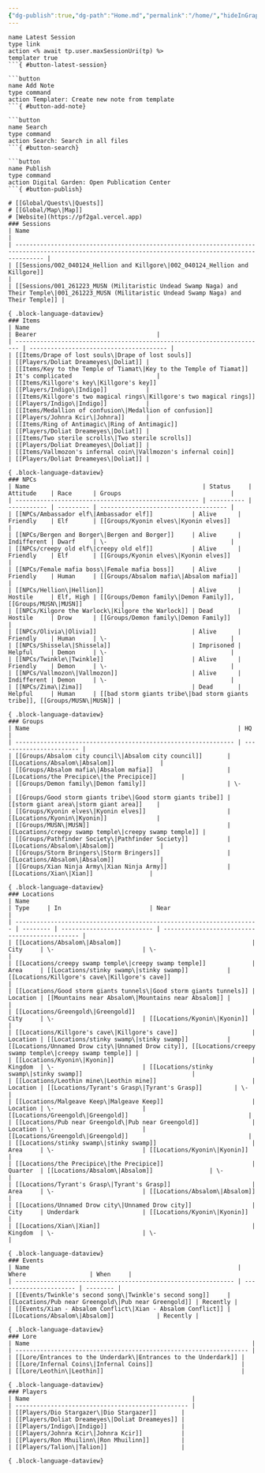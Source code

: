 ```yaml
---
{"dg-publish":true,"dg-path":"Home.md","permalink":"/home/","hideInGraph":true,"pinned":true,"tags":["global","gardenEntry","gardenEntry","gardenEntry","gardenEntry"],"noteIcon":"","created":"2023-12-31T12:02:25.713+01:00","updated":"2024-01-13T10:34:42.145+01:00"}
---
```


```button
name Latest Session
type link
action <% await tp.user.maxSessionUri(tp) %>
templater true
```{ #button-latest-session}

```button
name Add Note
type command
action Templater: Create new note from template
```{ #button-add-note}

```button
name Search
type command
action Search: Search in all files
```{ #button-search}

```button
name Publish
type command
action Digital Garden: Open Publication Center
```{ #button-publish}

# [[Global/Quests\|Quests]]
# [[Global/Map\|Map]]
# [Website](https://pf2gal.vercel.app)
### Sessions
| Name                                                                                                                                                 |
| ---------------------------------------------------------------------------------------------------------------------------------------------------- |
| [[Sessions/002_040124_Hellion and Killgore\|002_040124_Hellion and Killgore]]                                                                     |
| [[Sessions/001_261223_MUSN (Militaristic Undead Swamp Naga) and Their Temple\|001_261223_MUSN (Militaristic Undead Swamp Naga) and Their Temple]] |

{ .block-language-dataview}
### Items
| Name                                                                    | Bearer                                  |
| ----------------------------------------------------------------------- | --------------------------------------- |
| [[Items/Drape of lost souls\|Drape of lost souls]]                   | [[Players/Doliat Dreameyes\|Doliat]] |
| [[Items/Key to the Temple of Tiamat\|Key to the Temple of Tiamat]]   | It's complicated                        |
| [[Items/Killgore's key\|Killgore's key]]                             | [[Players/Indigo\|Indigo]]           |
| [[Items/Killgore's two magical rings\|Killgore's two magical rings]] | [[Players/Indigo\|Indigo]]           |
| [[Items/Medallion of confusion\|Medallion of confusion]]             | [[Players/Johnra Kcir\|Johnra]]      |
| [[Items/Ring of Antimagic\|Ring of Antimagic]]                       | [[Players/Doliat Dreameyes\|Doliat]] |
| [[Items/Two sterile scrolls\|Two sterile scrolls]]                   | [[Players/Doliat Dreameyes\|Doliat]] |
| [[Items/Vallmozon's infernal coin\|Vallmozon's infernal coin]]       | [[Players/Doliat Dreameyes\|Doliat]] |

{ .block-language-dataview}
### NPCs
| Name                                                 | Status     | Attitude    | Race      | Groups                               |
| ---------------------------------------------------- | ---------- | ----------- | --------- | ------------------------------------ |
| [[NPCs/Ambassador elf\|Ambassador elf]]           | Alive      | Friendly    | Elf       | [[Groups/Kyonin elves\|Kyonin elves]]                     |
| [[NPCs/Bergen and Borger\|Bergen and Borger]]     | Alive      | Indifferent | Dwarf     | \-                                   |
| [[NPCs/creepy old elf\|creepy old elf]]           | Alive      | Friendly    | Elf       | [[Groups/Kyonin elves\|Kyonin elves]]                     |
| [[NPCs/Female mafia boss\|Female mafia boss]]     | Alive      | Friendly    | Human     | [[Groups/Absalom mafia\|Absalom mafia]]                    |
| [[NPCs/Hellion\|Hellion]]                         | Alive      | Hostile     | Elf, High | [[Groups/Demon family\|Demon Family]], [[Groups/MUSN\|MUSN]]           |
| [[NPCs/Kilgore the Warlock\|Kilgore the Warlock]] | Dead       | Hostile     | Drow      | [[Groups/Demon family\|Demon Family]]                     |
| [[NPCs/Olivia\|Olivia]]                           | Alive      | Friendly    | Human     | \-                                   |
| [[NPCs/Shissela\|Shissela]]                       | Imprisoned | Helpful     | Demon     | \-                                   |
| [[NPCs/Twinkle\|Twinkle]]                         | Alive      | Friendly    | Demon     | \-                                   |
| [[NPCs/Vallmozon\|Vallmozon]]                     | Alive      | Indifferent | Demon     | \-                                   |
| [[NPCs/Zima\|Zima]]                               | Dead       | Helpful     | Human     | [[bad storm giants tribe\|bad storm giants tribe]], [[Groups/MUSN\|MUSN]] |

{ .block-language-dataview}
### Groups
| Name                                                           | HQ                      |
| -------------------------------------------------------------- | ----------------------- |
| [[Groups/Absalom city council\|Absalom city council]]       | [[Locations/Absalom\|Absalom]]             |
| [[Groups/Absalom mafia\|Absalom mafia]]                     | [[Locations/the Precipice\|the Precipice]]       |
| [[Groups/Demon family\|Demon family]]                       | \-                      |
| [[Groups/Good storm giants tribe\|Good storm giants tribe]] | [[storm giant area\|storm giant area]]    |
| [[Groups/Kyonin elves\|Kyonin elves]]                       | [[Locations/Kyonin\|Kyonin]]              |
| [[Groups/MUSN\|MUSN]]                                       | [[Locations/creepy swamp temple\|creepy swamp temple]] |
| [[Groups/Pathfinder Society\|Pathfinder Society]]           | [[Locations/Absalom\|Absalom]]             |
| [[Groups/Storm Bringers\|Storm Bringers]]                   | [[Locations/Absalom\|Absalom]]             |
| [[Groups/Xian Ninja Army\|Xian Ninja Army]]                 | [[Locations/Xian\|Xian]]                |

{ .block-language-dataview}
### Locations
| Name                                                                  | Type     | In                         | Near                                           |
| --------------------------------------------------------------------- | -------- | -------------------------- | ---------------------------------------------- |
| [[Locations/Absalom\|Absalom]]                                     | City     | \-                         | \-                                             |
| [[Locations/creepy swamp temple\|creepy swamp temple]]             | Area     | [[Locations/stinky swamp\|stinky swamp]]           | [[Locations/Killgore's cave\|Killgore's cave]]                            |
| [[Locations/Good storm giants tunnels\|Good storm giants tunnels]] | Location | [[Mountains near Absalom\|Mountains near Absalom]] |                                                |
| [[Locations/Greengold\|Greengold]]                                 | City     | \-                         | [[Locations/Kyonin\|Kyonin]]                                     |
| [[Locations/Killgore's cave\|Killgore's cave]]                     | Location | [[Locations/stinky swamp\|stinky swamp]]           | [[Locations/Unnamed Drow city\|Unnamed Drow city]], [[Locations/creepy swamp temple\|creepy swamp temple]] |
| [[Locations/Kyonin\|Kyonin]]                                       | Kingdom  | \-                         | [[Locations/stinky swamp\|stinky swamp]]                               |
| [[Locations/Leothin mine\|Leothin mine]]                           | Location | [[Locations/Tyrant's Grasp\|Tyrant's Grasp]]         | \-                                             |
| [[Locations/Malgeave Keep\|Malgeave Keep]]                         | Location | \-                         | [[Locations/Greengold\|Greengold]]                                  |
| [[Locations/Pub near Greengold\|Pub near Greengold]]               | Location | \-                         | [[Locations/Greengold\|Greengold]]                                  |
| [[Locations/stinky swamp\|stinky swamp]]                           | Area     | \-                         | [[Locations/Kyonin\|Kyonin]]                                     |
| [[Locations/the Precipice\|the Precipice]]                         | Quarter  | [[Locations/Absalom\|Absalom]]                | \-                                             |
| [[Locations/Tyrant's Grasp\|Tyrant's Grasp]]                       | Area     | \-                         | [[Locations/Absalom\|Absalom]]                                    |
| [[Locations/Unnamed Drow city\|Unnamed Drow city]]                 | City     | Underdark                  | [[Locations/Kyonin\|Kyonin]]                                     |
| [[Locations/Xian\|Xian]]                                           | Kingdom  | \-                         | \-                                             |

{ .block-language-dataview}
### Events
| Name                                                           | Where                  | When     |
| -------------------------------------------------------------- | ---------------------- | -------- |
| [[Events/Twinkle's second song\|Twinkle's second song]]     | [[Locations/Pub near Greengold\|Pub near Greengold]] | Recently |
| [[Events/Xian - Absalom Conflict\|Xian - Absalom Conflict]] | [[Locations/Absalom\|Absalom]]            | Recently |

{ .block-language-dataview}
### Lore
| Name                                                               |
| ------------------------------------------------------------------ |
| [[Lore/Entrances to the Underdark\|Entrances to the Underdark]] |
| [[Lore/Infernal Coins\|Infernal Coins]]                         |
| [[Lore/Leothin\|Leothin]]                                       |

{ .block-language-dataview}
### Players
| Name                                              |
| ------------------------------------------------- |
| [[Players/Dio Stargazer\|Dio Stargazer]]       |
| [[Players/Doliat Dreameyes\|Doliat Dreameyes]] |
| [[Players/Indigo\|Indigo]]                     |
| [[Players/Johnra Kcir\|Johnra Kcir]]           |
| [[Players/Ron Mhuilinn\|Ron Mhuilinn]]         |
| [[Players/Talion\|Talion]]                     |

{ .block-language-dataview}